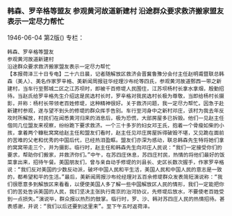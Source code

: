 ### 韩森、罗辛格等盟友  参观黄河故道新建村  沿途群众要求救济搬家盟友表示一定尽力帮忙

1946-06-04
第2版()
专栏：

    韩森、罗辛格等盟友
    参观黄河故道新建村
    沿途群众要求救济搬家盟友表示一定尽力帮忙
    【本报荷泽三十日专电】二十六日晨，记者随解放区救济会晋冀鲁豫分会付主任赵明甫暨联总韩森（美人）、美名作家罗辛格、美新闻周报驻华经理沙布纶等四氏，参观黄河故道鄄西一带之新建村，当车行至鄄城二区之江苏坝时，即被千百修堤人民围住，江苏坝杨村长拿水拿烟，殷勤招待。当赵氏给罗辛格先生介绍这是民选村长时，罗辛格对我民选村长极为尊敬，当即给杨村长摄影，并称：杨村长带领老百姓修堤，这种精神很好。关于救济问题，我一定尽力帮忙。因急于赴新建村参观，遂与望不到头的修堤的群众挥手告别。车行至河身中之新村邓庄，该村为我去年反攻时所解放，村民们在闻悉黄河归来的消息后，极为恐慌，大部房屋多已拆毁。他们一见赵主任偕同几位盟友来视察，纷纷跪下要求救济。一个三十多岁的妇女邓王氏，抱着一个骨瘦如柴的小孩，拿着两个糠秕窝窝给赵主任和盟友们看时，赵主任见邓庄房屋拆得破毁不堪，又见跪在面前的苦难的父老和优秀的中国后代，已经热泪盈眶。盟友们亦深为感动，联总韩森先生特将她们拿的窝窝带走三个，并为摄影。临行时，赵主任和韩森先生向邓庄人民说：“我们一定接受你们的要求，帮助你们搬家，并救济你们。”中午，在苏四庄休息，苏四庄村民，热情的将他们最好的饭菜拿出来，招待午餐。美国朋友们，曾与亲自动手修堤的刘县长、史区长数次握手，作家罗辛格说：“我们反对美国的少数反动派，破坏中国人民和平生活，美国人民和中国人民的意志是一致的，都希望和平的生活。”最后，美新闻周报沙布纶经理对五百余修堤群众发表简短演说称：“我们很愿意多到解放区来看看，以便使美国人多了解一些中国解放区人民的情形，我们一定能把你们的苦处告诉美国的人民，我们坚决主张执行南京的治河协议，先修堤后放水，不要使老百姓受到一点损失。”演说毕，群众报以热烈的鼓掌。临行时，罗、沙、韩对苏四庄人民的热情招待。甚表感谢，并说：“我们以后还要到这里来”。至下午五时返荷泽。
